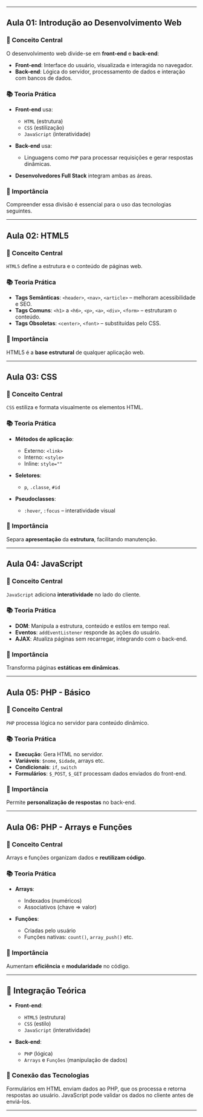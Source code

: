 

---

## Aula 01: Introdução ao Desenvolvimento Web

### 🧠 Conceito Central

O desenvolvimento web divide-se em **front-end** e **back-end**:

* **Front-end**: Interface do usuário, visualizada e interagida no navegador.
* **Back-end**: Lógica do servidor, processamento de dados e interação com bancos de dados.

### 📚 Teoria Prática

* **Front-end** usa:

  * `HTML` (estrutura)
  * `CSS` (estilização)
  * `JavaScript` (interatividade)
* **Back-end** usa:

  * Linguagens como `PHP` para processar requisições e gerar respostas dinâmicas.
* **Desenvolvedores Full Stack** integram ambas as áreas.

### 🎯 Importância

Compreender essa divisão é essencial para o uso das tecnologias seguintes.

---

## Aula 02: HTML5

### 🧠 Conceito Central

`HTML5` define a estrutura e o conteúdo de páginas web.

### 📚 Teoria Prática

* **Tags Semânticas**: `<header>`, `<nav>`, `<article>` – melhoram acessibilidade e SEO.
* **Tags Comuns**: `<h1>` a `<h6>`, `<p>`, `<a>`, `<div>`, `<form>` – estruturam o conteúdo.
* **Tags Obsoletas**: `<center>`, `<font>` – substituídas pelo CSS.

### 🎯 Importância

HTML5 é a **base estrutural** de qualquer aplicação web.

---

## Aula 03: CSS

### 🧠 Conceito Central

`CSS` estiliza e formata visualmente os elementos HTML.

### 📚 Teoria Prática

* **Métodos de aplicação**:

  * Externo: `<link>`
  * Interno: `<style>`
  * Inline: `style=""`
* **Seletores**:

  * `p`, `.classe`, `#id`
* **Pseudoclasses**:

  * `:hover`, `:focus` – interatividade visual

### 🎯 Importância

Separa **apresentação** da **estrutura**, facilitando manutenção.

---

## Aula 04: JavaScript

### 🧠 Conceito Central

`JavaScript` adiciona **interatividade** no lado do cliente.

### 📚 Teoria Prática

* **DOM**: Manipula a estrutura, conteúdo e estilos em tempo real.
* **Eventos**: `addEventListener` responde às ações do usuário.
* **AJAX**: Atualiza páginas sem recarregar, integrando com o back-end.

### 🎯 Importância

Transforma páginas **estáticas em dinâmicas**.

---

## Aula 05: PHP - Básico

### 🧠 Conceito Central

`PHP` processa lógica no servidor para conteúdo dinâmico.

### 📚 Teoria Prática

* **Execução**: Gera HTML no servidor.
* **Variáveis**: `$nome`, `$idade`, arrays etc.
* **Condicionais**: `if`, `switch`
* **Formulários**: `$_POST`, `$_GET` processam dados enviados do front-end.

### 🎯 Importância

Permite **personalização de respostas** no back-end.

---

## Aula 06: PHP - Arrays e Funções

### 🧠 Conceito Central

Arrays e funções organizam dados e **reutilizam código**.

### 📚 Teoria Prática

* **Arrays**:

  * Indexados (numéricos)
  * Associativos (chave => valor)
* **Funções**:

  * Criadas pelo usuário
  * Funções nativas: `count()`, `array_push()` etc.

### 🎯 Importância

Aumentam **eficiência** e **modularidade** no código.

---

## 🔗 Integração Teórica

* **Front-end**:

  * `HTML5` (estrutura)
  * `CSS` (estilo)
  * `JavaScript` (interatividade)
* **Back-end**:

  * `PHP` (lógica)
  * `Arrays` e `Funções` (manipulação de dados)

### 🧩 Conexão das Tecnologias

Formulários em HTML enviam dados ao PHP, que os processa e retorna respostas ao usuário. JavaScript pode validar os dados no cliente antes de enviá-los.

---